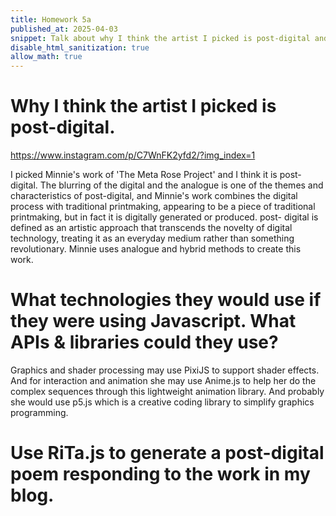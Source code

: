 ```yaml
---
title: Homework 5a
published_at: 2025-04-03
snippet: Talk about why I think the artist I picked is post-digital and what techniques they are using if they work in javascript. Also use RiTa.js to generate a post-digital poem responding to the work in my blog.
disable_html_sanitization: true
allow_math: true
---
```


</html>

# Why I think the artist I picked is post-digital.

https://www.instagram.com/p/C7WnFK2yfd2/?img_index=1

I picked Minnie's work of 'The Meta Rose Project' and I think it is post-digital. The blurring of the digital and the analogue is one of the themes and characteristics of post-digital, and Minnie's work combines the digital process with traditional printmaking, appearing to be a piece of traditional printmaking, but in fact it is digitally generated or produced. post- digital is defined as an artistic approach that transcends the novelty of digital technology, treating it as an everyday medium rather than something revolutionary. Minnie uses analogue and hybrid methods to create this work.

# What technologies they would use if they were using Javascript. What APIs & libraries could they use?

Graphics and shader processing may use PixiJS to support shader effects. And for interaction and animation she may use Anime.js to help her do the complex sequences through this lightweight animation library. And probably she would use p5.js which is a creative coding library to simplify graphics programming.

# Use RiTa.js to generate a post-digital poem responding to the work in my blog.
